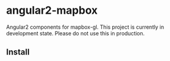 # angular2-mapbox

Angular2 components for mapbox-gl. This project is currently in development state. Please do not use this in production.

## Install

